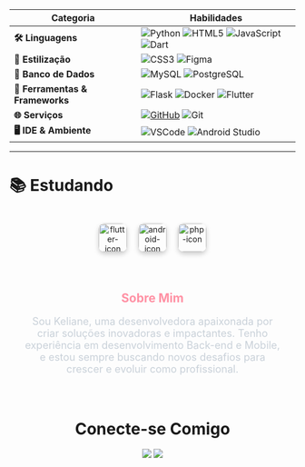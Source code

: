 


| **Categoria**        | **Habilidades**                                                                                                  |
|-------------------------|------------------------------------------------------------------------------------------------------------------|
| **🛠️ Linguagens**       | <img src="https://img.shields.io/badge/Python-3776AB?style=for-the-badge&logo=python&logoColor=white" alt="Python"/> <img src="https://img.shields.io/badge/HTML5-E34F26?style=for-the-badge&logo=html5&logoColor=white" alt="HTML5"/> <img src="https://img.shields.io/badge/JavaScript-F7DF1E?style=for-the-badge&logo=javascript&logoColor=black" alt="JavaScript"/> <img src="https://img.shields.io/badge/Dart-0175C2?style=for-the-badge&logo=dart&logoColor=white" alt="Dart"/> |
| **🎨 Estilização**      | <img src="https://img.shields.io/badge/CSS3-1572B6?style=for-the-badge&logo=css3&logoColor=white" alt="CSS3"/> <img src="https://img.shields.io/badge/Figma-F24E1E?style=for-the-badge&logo=figma&logoColor=white" alt="Figma"/> |
| **💾 Banco de Dados**   | <img src="https://img.shields.io/badge/MySQL-005C84?style=for-the-badge&logo=mysql&logoColor=white" alt="MySQL"/> <img src="https://img.shields.io/badge/PostgreSQL-316192?style=for-the-badge&logo=postgresql&logoColor=white" alt="PostgreSQL"/> |
| **🔧 Ferramentas & Frameworks** | <img src="https://img.shields.io/badge/Flask-000000?style=for-the-badge&logo=flask&logoColor=white" alt="Flask"/> <img src="https://img.shields.io/badge/Docker-2496ED?style=for-the-badge&logo=docker&logoColor=white" alt="Docker"/> <img src="https://img.shields.io/badge/Flutter-02569B?style=for-the-badge&logo=flutter&logoColor=white" alt="Flutter"/> |
| **🌐 Serviços**         | <a href="https://github.com/kelidss"><img src="https://img.shields.io/badge/GitHub-181717?style=for-the-badge&logo=github&logoColor=white" alt="GitHub"/></a> <img src="https://img.shields.io/badge/GIT-F05032?style=for-the-badge&logo=git&logoColor=white" alt="Git"/> |
| **🖥️ IDE & Ambiente**   | <img src="https://img.shields.io/badge/VSCode-0078D4?style=for-the-badge&logo=visual%20studio%20code&logoColor=white" alt="VSCode"/> <img src="https://img.shields.io/badge/Android_Studio-3DDC84?style=for-the-badge&logo=android-studio&logoColor=white" alt="Android Studio"/> |


---



# 📚 **Estudando**

<div style="text-align: center; padding: 20px;">
    <div style="display: flex; justify-content: center; gap: 20px; flex-wrap: wrap;">
        <!-- Flutter -->
        <img align="center" height="50" width="50" alt="flutter-icon" src="https://cdn.jsdelivr.net/gh/devicons/devicon/icons/flutter/flutter-original.svg" style="border-radius: 10px; box-shadow: 0 4px 8px rgba(0,0,0,0.2);"/>
        <!-- Android -->
        <img align="center" height="50" width="50" alt="android-icon" src="https://cdn.jsdelivr.net/gh/devicons/devicon/icons/android/android-original.svg" style="border-radius: 10px; box-shadow: 0 4px 8px rgba(0,0,0,0.2);"/>
        <!-- PHP -->
        <img align="center" height="50" width="50" alt="php-icon" src="https://cdn.jsdelivr.net/gh/devicons/devicon/icons/php/php-original.svg" style="border-radius: 10px; box-shadow: 0 4px 8px rgba(0,0,0,0.2);"/>
    </div>
</div>



<div style="text-align: center; padding: 20px;">
    <h2 style="color: #ff91a4;">Sobre Mim</h2>
    <p style="font-size: 18px; color: #c9d1d9;">Sou Keliane, uma desenvolvedora apaixonada por criar soluções inovadoras e impactantes. Tenho experiência em desenvolvimento Back-end e Mobile, e estou sempre buscando novos desafios para crescer e evoluir como profissional.</p>
</div>



<div align="center">
    <h1>Conecte-se Comigo<br></h1>
    <a href="mailto:kelianedss12@gmail.com"><img src="https://img.shields.io/badge/-Gmail-D14836?style=for-the-badge&logo=gmail&logoColor=white" target="_blank"/></a>
    <a href="https://www.linkedin.com/in/keliane-soares-912a10211/" target="_blank"><img src="https://img.shields.io/badge/-LinkedIn-0077B5?style=for-the-badge&logo=linkedin&logoColor=white" target="_blank"/></a>

</div>

